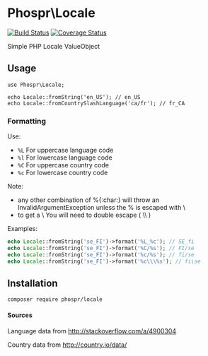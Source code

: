 # Phospr\Locale

[![Build Status](https://travis-ci.org/phospr/locale.svg)](https://travis-ci.org/phospr/locale)
[![Coverage Status](https://coveralls.io/repos/github/phospr/locale/badge.svg)](https://coveralls.io/github/phospr/locale)

Simple PHP Locale ValueObject

## Usage

```
use Phospr\Locale;

echo Locale::fromString('en_US'); // en_US
echo Locale::fromCountrySlashLanguage('ca/fr'); // fr_CA

```

### Formatting

Use:

- `%L` For uppercase language code
- `%l` For lowercase language code
- `%C` For uppercase country code
- `%c` For lowercase country code

Note:

- any other combination of %{:char:} will throw an InvalidArgumentException unless the % is escaped with \
- to get a \ You will need to double escape ( \\\ )

Examples:

```php
echo Locale::fromString('se_FI')->format('%L_%c'); // SE_fi
echo Locale::fromString('se_FI')->format('%C/%s'); // FI/se
echo Locale::fromString('se_FI')->format('%c/%s'); // fi/se
echo Locale::fromString('se_FI')->format('%c\\\%s'); // fi\se
```

## Installation

```
composer require phospr/locale
```

#### Sources

Language data from http://stackoverflow.com/a/4900304

Country data from http://country.io/data/
